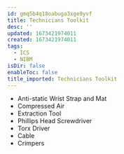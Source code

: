 ```yaml
---
id: gmq5b4q18oabuga3xge9yvf
title: Technicians Toolkit
desc: ''
updated: 1673421974011
created: 1673421974011
tags:
  - ICS
  - NIBM
isDir: false
enableToc: false
title_imported: Technicians Toolkit
---
```


- Anti-static Wrist Strap and Mat
- Compressed Air
- Extraction Tool
- Phillips Head Screwdriver
- Torx Driver
- Cable 
- Crimpers
